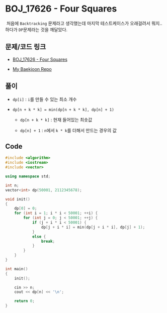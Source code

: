 # BOJ_17626 - Four Squares

&nbsp;처음에 `Backtracking` 문제라고 생각했는데 마지막 테스트케이스가 오래걸려서 뭐지..하다가 `DP`문제라는 것을 깨달았다.

## 문제/코드 링크

- [BOJ_17626 - Four Squares](https://www.acmicpc.net/problem/17626)

- [My Baekjoon Repo](https://github.com/Meantint/Baekjoon)

## 풀이

- `dp[i]` : `i`를 만들 수 있는 최소 개수

- `dp[n + k * k] = min(dp[n + k * k], dp[n] + 1)`

  - `dp[n + k * k]` : 현재 들어있는 최솟값

  - `dp[n] + 1` : `n`에서 `k * k`를 더해서 만드는 경우의 값

## Code

```cpp
#include <algorithm>
#include <iostream>
#include <vector>

using namespace std;

int n;
vector<int> dp(50001, 2112345678);

void init()
{
    dp[0] = 0;
    for (int i = 1; i * i < 50001; ++i) {
        for (int j = 0; j < 50001; ++j) {
            if (j + i * i < 50001) {
                dp[j + i * i] = min(dp[j + i * i], dp[j] + 1);
            }
            else {
                break;
            }
        }
    }
}

int main()
{
    init();

    cin >> n;
    cout << dp[n] << '\n';

    return 0;
}
```
